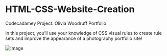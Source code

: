 # HTML-CSS-Website-Creation
Codecadamey Project: Olivia Woodruff Portfolio

In this project, you’ll use your knowledge of CSS visual rules to create rule sets and improve the appearance of a photography portfolio site!

![image](https://github.com/AnonRon/HTML-CSS-Website-Creation/assets/99822607/7b6783ac-4059-4a2f-b60b-861d884b3a7f)
